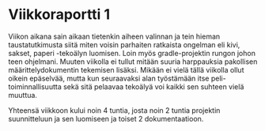 # Viikkoraportti 1

Viikon aikana sain aikaan tietenkin aiheen valinnan ja tein hieman taustatutkimusta siitä miten voisin parhaiten ratkaista ongelman eli kivi, sakset, paperi -tekoälyn luomisen. Loin myös gradle-projektin rungon johon teen ohjelmani. Muuten viikolla ei tullut mitään suuria harppauksia pakollisen määrittelydokumentin tekemisen lisäksi. Mikään ei vielä tällä viikolla ollut oikein epäselvää, mutta kun seuraavaksi alan työstämään itse peli-toiminnallisuutta sekä sitä pelaavaa tekoälyä voi kaikki sen suhteen vielä muuttua.

Yhteensä viikkoon kului noin 4 tuntia, josta noin 2 tuntia projektin suunnitteluun ja sen luomiseen ja toiset 2 dokumentaatioon.